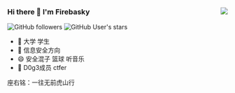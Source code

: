 ### Hi there 👋 I'm Firebasky<img align="right" src="https://github-readme-stats.vercel.app/api?username=Firebasky&show_icons=true&theme=radical">

![GitHub followers](https://img.shields.io/github/followers/su18?style=social)   ![GitHub User's stars](https://img.shields.io/github/stars/su18?style=social)

- 🔭 大学 学生
- 🌱 信息安全方向
- 😄 安全混子 篮球 听音乐
- 🔭 D0g3成员 ctfer


座右铭：一往无前虎山行
